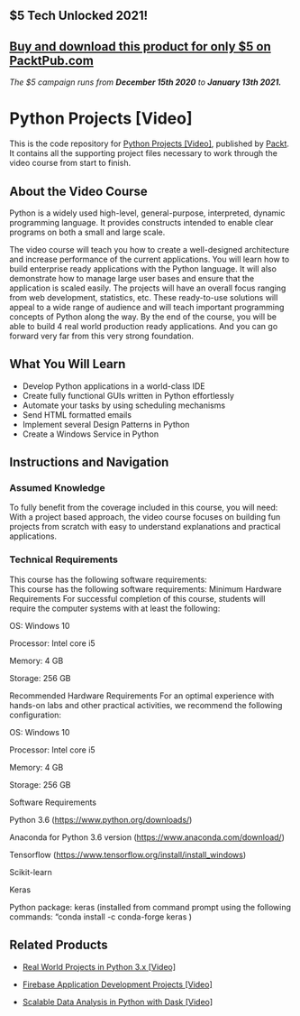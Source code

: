 ## $5 Tech Unlocked 2021!
[Buy and download this product for only $5 on PacktPub.com](https://www.packtpub.com/)
-----
*The $5 campaign         runs from __December 15th 2020__ to __January 13th 2021.__*

# Python Projects [Video]
This is the code repository for [Python Projects [Video]](https://www.packtpub.com/application-development/python-projects-video?utm_source=github&utm_medium=repository&utm_campaign=9781786466990), published by [Packt](https://www.packtpub.com/?utm_source=github). It contains all the supporting project files necessary to work through the video course from start to finish.
## About the Video Course
Python is a widely used high-level, general-purpose, interpreted, dynamic programming language. It provides constructs intended to enable clear programs on both a small and large scale.

The video course will teach you how to create a well-designed architecture and increase performance of the current applications. You will learn how to build enterprise ready applications with the Python language. It will also demonstrate how to manage large user bases and ensure that the application is scaled easily. The projects will have an overall focus ranging from web development, statistics, etc. These ready-to-use solutions will appeal to a wide range of audience and will teach important programming concepts of Python along the way. By the end of the course, you will be able to build 4 real world production ready applications. And you can go forward very far from this very strong foundation.


<H2>What You Will Learn</H2>
<DIV class=book-info-will-learn-text>
<UL>
<LI>Develop Python applications in a world-class IDE 
<LI>Create fully functional GUIs written in Python effortlessly 
<LI>Automate your tasks by using scheduling mechanisms 
<LI>Send HTML formatted emails 
<LI>Implement several Design Patterns in Python 
<LI>Create a Windows Service in Python </LI></UL></DIV>

## Instructions and Navigation
### Assumed Knowledge
To fully benefit from the coverage included in this course, you will need:<br/>
With a project based approach, the video course focuses on building fun projects from scratch with easy to understand explanations and practical applications.

### Technical Requirements
This course has the following software requirements:<br/>
This course has the following software requirements:
Minimum Hardware Requirements For successful completion of this course, students will require the computer systems with at least the following:

OS: Windows 10

Processor: Intel core i5

Memory: 4 GB

Storage: 256 GB

Recommended Hardware Requirements For an optimal experience with hands-on labs and other practical activities, we recommend the following configuration:

OS: Windows 10

Processor: Intel core i5

Memory: 4 GB

Storage: 256 GB

Software Requirements

Python 3.6 (https://www.python.org/downloads/)

Anaconda for Python 3.6 version (https://www.anaconda.com/download/)

Tensorflow (https://www.tensorflow.org/install/install_windows)

Scikit-learn

Keras

Python package: keras (installed from command prompt using the following commands: “conda install -c conda-forge keras )

## Related Products
* [Real World Projects in Python 3.x [Video]](https://www.packtpub.com/application-development/real-world-projects-python-3x-video?utm_source=github&utm_medium=repository&utm_campaign=9781789953374)

* [Firebase Application Development Projects [Video]](https://www.packtpub.com/application-development/firebase-application-development-projects-video?utm_source=github&utm_medium=repository&utm_campaign=9781789618341)

* [Scalable Data Analysis in Python with Dask [Video]](https://www.packtpub.com/web-development/scalable-data-analysis-python-dask-video?utm_source=github&utm_medium=repository&utm_campaign=9781789808926)

